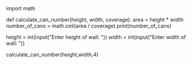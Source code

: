 import math

def calculate_can_number(height, width, coverage):
    area = height * width
    number_of_cans = math.ceil(area / coverage)
    print(number_of_cans)


height = int(input("Enter height of wall: "))
width = int(input("Enter width of wall: "))

calculate_can_number(height,width,4)
